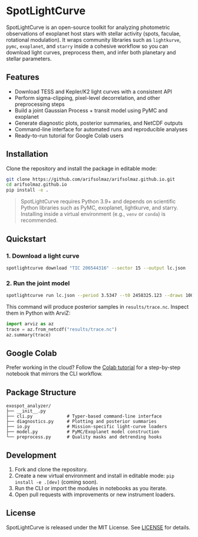 # SpotLightCurve

SpotLightCurve is an open-source toolkit for analyzing photometric observations of exoplanet host stars with stellar activity (spots, faculae, rotational modulation). It wraps community libraries such as `lightkurve`, `pymc`, `exoplanet`, and `starry` inside a cohesive workflow so you can download light curves, preprocess them, and infer both planetary and stellar parameters.

## Features

- Download TESS and Kepler/K2 light curves with a consistent API
- Perform sigma-clipping, pixel-level decorrelation, and other preprocessing steps
- Build a joint Gaussian Process + transit model using PyMC and exoplanet
- Generate diagnostic plots, posterior summaries, and NetCDF outputs
- Command-line interface for automated runs and reproducible analyses
- Ready-to-run tutorial for Google Colab users

## Installation

Clone the repository and install the package in editable mode:

```bash
git clone https://github.com/arifsolmaz/arifsolmaz.github.io.git
cd arifsolmaz.github.io
pip install -e .
```

> SpotLightCurve requires Python 3.9+ and depends on scientific Python libraries such as PyMC, exoplanet, lightkurve, and starry. Installing inside a virtual environment (e.g., `venv` or `conda`) is recommended.

## Quickstart

### 1. Download a light curve

```bash
spotlightcurve download "TIC 206544316" --sector 15 --output lc.json
```

### 2. Run the joint model

```bash
spotlightcurve run lc.json --period 3.5347 --t0 2458325.123 --draws 1000 --tune 1000
```

This command will produce posterior samples in `results/trace.nc`. Inspect them in Python with ArviZ:

```python
import arviz as az
trace = az.from_netcdf("results/trace.nc")
az.summary(trace)
```

## Google Colab

Prefer working in the cloud? Follow the [Colab tutorial](tutorials/spotlightcurve_colab.md) for a step-by-step notebook that mirrors the CLI workflow.

## Package Structure

```
exospot_analyzer/
├── __init__.py
├── cli.py             # Typer-based command-line interface
├── diagnostics.py     # Plotting and posterior summaries
├── io.py              # Mission-specific light-curve loaders
├── model.py           # PyMC/Exoplanet model construction
└── preprocess.py      # Quality masks and detrending hooks
```

## Development

1. Fork and clone the repository.
2. Create a new virtual environment and install in editable mode: `pip install -e .[dev]` (coming soon).
3. Run the CLI or import the modules in notebooks as you iterate.
4. Open pull requests with improvements or new instrument loaders.

## License

SpotLightCurve is released under the MIT License. See [LICENSE](LICENSE) for details.
